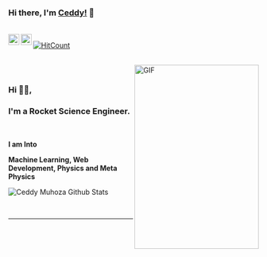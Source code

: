 ### Hi there, I'm [Ceddy!](https://ceddy.org) 👋

<br/>
<a href="https://twitter.com/ceddybi">
  <img align="left" alt="Ceddy Muhoza| Twitter" width="22px" src="https://cdn.jsdelivr.net/npm/simple-icons@v3/icons/twitter.svg" />
</a>
<a href="https://www.linkedin.com/in/ceddybi/">
  <img align="left" alt="Linkedin" width="22px" src="https://cdn.jsdelivr.net/npm/simple-icons@v3/icons/linkedin.svg" />
</a>

[![HitCount](http://hits.dwyl.com/ceddybi/ceddybi.svg)](http://hits.dwyl.com/ceddybi/ceddybi)

<br />

<!-- <img align="right" height="270px" width="450px" alt="GIF" src="https://media.giphy.com/media/3o7WTrrPGCAE3bvZ72/giphy.gif" /> -->

<img align="right" height="370px" width="250px" alt="GIF" src="https://media.giphy.com/media/xTiTnBSIn7vTqCDKJW/giphy.gif" />

<br />

### Hi 👋🏿,
### I'm a Rocket Science Engineer.




<br />


**I am Into**

**Machine Learning, Web Development, Physics and Meta Physics**
<br />


![Ceddy Muhoza Github Stats](https://github-readme-stats.vercel.app/api?username=ceddybi&show_icons=true&title_color=fff&icon_color=79ff97&text_color=9f9f9f&bg_color=151515)

<br />

*************
